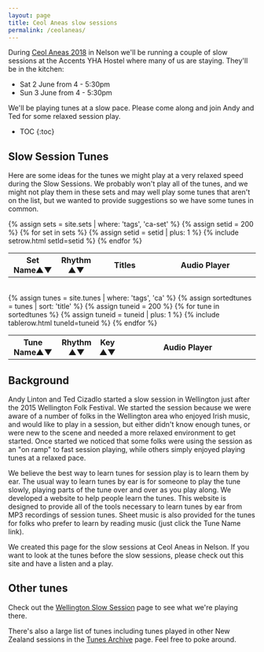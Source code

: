 ```yaml
---
layout: page
title: Ceol Aneas slow sessions
permalink: /ceolaneas/
---
```

<div id="audioPlayer"></div>

<div id="abc-textareas"></div>
<script>
var textAreas = document.getElementById("abc-textareas");
</script>

During <a href="http://www.irishmusic.org.nz/">Ceol Aneas 2018</a> in Nelson we'll be running a couple of slow sessions at the Accents YHA Hostel where many of us are staying. They'll be in the kitchen:

 * Sat 2 June from 4 - 5:30pm
 * Sun 3 June from 4 - 5:30pm

We'll be playing tunes at a slow pace. Please come along and join Andy and Ted
for some relaxed session play.

* TOC
{:toc}

Slow Session Tunes
---------
Here are some ideas for the tunes we might play at a very relaxed speed during
the Slow Sessions. We probably won't play all of the tunes, and we might not play
them in these sets and may well play some tunes that aren't on the list, but we
wanted to provide suggestions so we have some tunes in common.

<table style="width:100%" id="sets" class="tablesorter">
<thead>
    <tr>
    <th style="width:20%;">Set Name&#x25B2;&#x25BC;</th>
    <th style="width:9%;">Rhythm<br />&#x25B2;&#x25BC;</th>
    <th style="width:26%;">Titles</th>
    <th style="width:45%;">Audio Player</th>
    </tr>
</thead>
<tbody>
{% assign sets = site.sets | where: 'tags', 'ca-set' %}
{% assign setid = 200 %}
{% for set in sets %}
{% assign setid = setid | plus: 1 %}
<tr>
{% include setrow.html setId=setid %}
</tr>
{% endfor %}
</tbody>
</table>
<br />
<table style="width:100%" id="tunes" class="tablesorter">
<thead>
    <tr>
    <th style="width:20%;">Tune Name&#x25B2;&#x25BC;</th>
    <th style="width:6%;">Rhythm<br />&#x25B2;&#x25BC;</th>
    <th style="width:6%;">Key<br />&#x25B2;&#x25BC;</th>
    <th style="width:55%;">Audio Player</th>
    </tr>
</thead>
<tbody>
{% assign tunes = site.tunes | where: 'tags', 'ca' %}
{% assign sortedtunes = tunes | sort: 'title' %}
  {% assign tuneid = 200 %}
  {% for tune in sortedtunes %}
      {% assign tuneid = tuneid | plus: 1 %}
<tr>
{% include tablerow.html tuneId=tuneid %}
</tr>
  {% endfor %}
</tbody>
</table>

Background
----------

Andy Linton and Ted Cizadlo started a slow session in Wellington just after the
2015 Wellington Folk Festival. We started the session because we were aware
of a number of folks in the Wellington area who enjoyed Irish music, and would like to play
in a session, but either didn't know enough tunes, or were new to the scene and
needed a more relaxed environment to get started.  Once started we noticed that
some folks were using the session as an "on ramp" to fast session playing, while
others simply enjoyed playing tunes at a relaxed pace.

We believe the best way to learn tunes for session play is to learn them by ear.
The usual way to learn tunes by ear is for someone to play the tune slowly,
playing parts of the tune over and over as you play along.  We developed a website
to help people learn the tunes. This website
is designed to provide all of the tools necessary to learn tunes by ear from MP3
recordings of session tunes.  Sheet music is also provided for the tunes for
folks who prefer to learn by reading music (just click the Tune Name link).

We created this page for the slow sessions at Ceol Aneas in Nelson.  If you
want to look at the tunes before the slow sessions, please check out this site and
have a listen and a play.

Other tunes
-----------

Check out the <a href="/slowsession/">Wellington Slow Session</a> page
to see what we're playing there.

There's also a large list of tunes including tunes played in other New Zealand sessions in the
<a href="/tunes_archive/">Tunes Archive</a> page.  Feel free to poke around.


<script>
$(document).ready(function() {
    audioPlayer.innerHTML = createAudioPlayer();

    /* turn off sorting on last column */
    $("#sets").tablesorter({
        headers: {
            4: {
                sorter: false
            }
        }
    });

    /* turn off sorting on last two columns */
    $("#tunes").tablesorter({
        headers: {
            2: {
                sorter: false
            },  
            3: {
                sorter: false
            }
        }
    });
});
</script>
